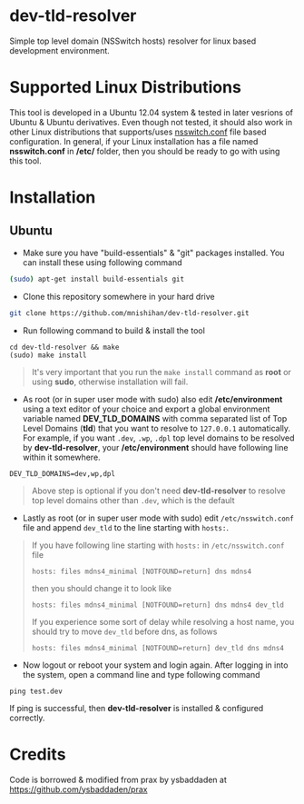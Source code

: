# dev-tld-resolver

Simple top level domain (NSSwitch hosts) resolver for linux based development environment.

# Supported Linux Distributions

This tool is developed in a Ubuntu 12.04 system & tested in later vesrions of Ubuntu & Ubuntu derivatives. Even though not tested, it should also work in other Linux distributions that supports/uses [nsswitch.conf](http://man7.org/linux/man-pages/man5/nsswitch.conf.5.html) file based configuration. In general, if your Linux installation has a file named **nsswitch.conf** in **/etc/** folder, then you should be ready to go with using this tool.

# Installation

## Ubuntu

- Make sure you have "build-essentials" & "git" packages installed. You can install these using following command
```bash
(sudo) apt-get install build-essentials git
```
- Clone this repository somewhere in your hard drive
```bash
git clone https://github.com/mnishihan/dev-tld-resolver.git
```
-  Run following command to build & install the tool
```
cd dev-tld-resolver && make
(sudo) make install
```

> It's very important that you run the ```make install``` command as **root** or using **sudo**, otherwise installation will fail.

- As root (or in super user mode with sudo) also edit **/etc/environment** using a text editor of your choice and export a global environment variable named **DEV_TLD_DOMAINS** with comma separated list of Top Level Domains (**tld**) that you want to resolve to ```127.0.0.1``` automatically. For example, if you want ```.dev```, ```.wp```, ```.dpl``` top level domains to be resolved by **dev-tld-resolver**, your **/etc/environment** should have following line within it somewhere.
```
DEV_TLD_DOMAINS=dev,wp,dpl
```

> Above step is optional if you don't need **dev-tld-resolver** to resolve top level domains other than ```.dev```, which is the default

- Lastly as root (or in super user mode with sudo) edit ```/etc/nsswitch.conf``` file and append ```dev_tld``` to the line starting with ```hosts:```. 

> If you have following line starting with ```hosts:``` in ```/etc/nsswitch.conf``` file
> ```
> hosts: files mdns4_minimal [NOTFOUND=return] dns mdns4
> ```
> then you should change it to look like
> ```
> hosts: files mdns4_minimal [NOTFOUND=return] dns mdns4 dev_tld
> ```
> If you experience some sort of delay while resolving a host name, you should try to move ```dev_tld``` before dns, as follows
> ```
> hosts: files mdns4_minimal [NOTFOUND=return] dev_tld dns mdns4
> ```

- Now logout or reboot your system and login again. After logging in into the system, open a command line and type following command
```
ping test.dev
```
If ping is successful, then **dev-tld-resolver** is installed & configured correctly.

# Credits

Code is borrowed & modified from prax by ysbaddaden at https://github.com/ysbaddaden/prax
